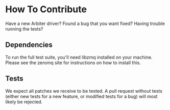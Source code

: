 # How To Contribute

Have a new Arbiter driver? Found a bug that you want fixed? Having trouble running the tests?

## Dependencies

To run the full test suite, you'll need libzmq installed on your machine. Please see the zeromq site for instructions on how to install this.

## Tests

We expect all patches we receive to be tested. A pull request without tests (either new tests for a new feature, or modified tests for a bug) will most likely be rejected.
